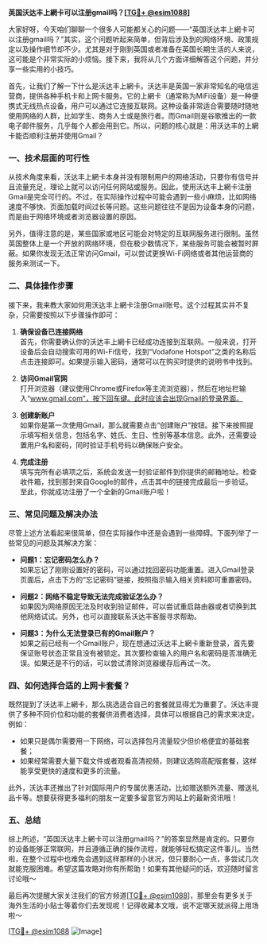 **英国沃达丰上網卡可以注册gmail吗？[[TG💪+ @esim1088](https://t.me/s/esim1088)]**

大家好呀，今天咱们聊聊一个很多人可能都关心的问题——“英国沃达丰上網卡可以注册gmail吗？”其实，这个问题听起来简单，但背后涉及到的网络环境、政策规定以及操作细节却不少。尤其是对于刚到英国或者准备在英国长期生活的人来说，这可能是个非常实际的小烦恼。接下来，我将从几个方面详细解答这个问题，并分享一些实用的小技巧。

首先，让我们了解一下什么是沃达丰上網卡。沃达丰是英国一家非常知名的电信运营商，提供各种手机卡和上网卡服务。它的上網卡（通常称为MiFi设备）是一种便携式无线热点设备，用户可以通过它连接互联网。这种设备非常适合需要随时随地使用网络的人群，比如学生、商务人士或是旅行者。而Gmail则是谷歌推出的一款电子邮件服务，几乎每个人都会用到它。所以，问题的核心就是：用沃达丰的上網卡能否顺利注册并使用Gmail？

### **一、技术层面的可行性**

从技术角度来看，沃达丰上網卡本身并没有限制用户的网络活动，只要你有信号并且流量充足，理论上就可以访问任何网站或服务。因此，使用沃达丰上網卡注册Gmail是完全可行的。不过，在实际操作过程中可能会遇到一些小麻烦，比如网络速度不够快、页面加载时间过长等问题。这些问题往往不是因为设备本身的问题，而是由于网络环境或者浏览器设置的原因。

另外，值得注意的是，某些国家或地区可能会对特定的互联网服务进行限制。虽然英国整体上是一个开放的网络环境，但在极少数情况下，某些服务可能会被暂时屏蔽。如果你发现无法正常访问Gmail，可以尝试更换Wi-Fi网络或者其他运营商的服务来测试一下。

### **二、具体操作步骤**

接下来，我来教大家如何用沃达丰上網卡注册Gmail账号。这个过程其实并不复杂，只需要按照以下步骤操作即可：

1. **确保设备已连接网络**  
   首先，你需要确认你的沃达丰上網卡已经成功连接到互联网。一般来说，打开设备后会自动搜索可用的Wi-Fi信号，找到“Vodafone Hotspot”之类的名称后点击连接即可。如果提示输入密码，通常可以在购买时提供的说明书中找到。

2. **访问Gmail官网**  
   打开浏览器（建议使用Chrome或Firefox等主流浏览器），然后在地址栏输入“www.gmail.com”，按下回车键。此时应该会出现Gmail的登录界面。

3. **创建新账户**  
   如果你是第一次使用Gmail，那么就需要点击“创建账户”按钮。接下来按照提示填写相关信息，包括名字、姓氏、生日、性别等基本信息。此外，还需要设置用户名和密码，同时验证手机号码以确保账户安全。

4. **完成注册**  
   填写完所有必填项之后，系统会发送一封验证邮件到你提供的邮箱地址。检查收件箱，找到那封来自Google的邮件，点击其中的链接完成最后一步验证。至此，你就成功注册了一个全新的Gmail账户啦！

### **三、常见问题及解决办法**

尽管上述方法看起来很简单，但在实际操作中还是会遇到一些障碍。下面列举了一些常见的问题及其解决方案：

- **问题1：忘记密码怎么办？**  
  如果忘记了刚刚设置好的密码，可以通过找回密码功能重置。进入Gmail登录页面后，点击下方的“忘记密码”链接，按照指示输入相关资料即可重置密码。

- **问题2：网络不稳定导致无法完成验证怎么办？**  
  如果因为网络原因无法及时收到验证邮件，可以尝试重启路由器或者切换到其他网络试试。另外，也可以直接联系沃达丰客服寻求帮助。

- **问题3：为什么无法登录已有的Gmail账户？**  
  如果之前已经有一个Gmail账户，现在想通过沃达丰上網卡重新登录，首先要保证账号状态正常且没有被锁定。其次要检查输入的用户名和密码是否准确无误。如果还是不行的话，可以尝试清除浏览器缓存后再试一次。

### **四、如何选择合适的上网卡套餐？**

既然提到了沃达丰上網卡，那么挑选适合自己的套餐就显得尤为重要了。沃达丰提供了多种不同价位和功能的套餐供消费者选择，具体可以根据自己的需求来决定。例如：

- 如果只是偶尔需要用一下网络，可以选择包月流量较少但价格便宜的基础套餐；
- 如果经常需要大量下载文件或者观看高清视频，则建议选购高配版套餐，这样能享受更快的速度和更多的流量。

此外，沃达丰还推出了针对国际用户的专属优惠活动，比如赠送额外流量、赠送礼品卡等。想要获得更多福利的朋友一定要多留意官方网站上的最新资讯哦！

### **五、总结**

综上所述，“英国沃达丰上網卡可以注册gmail吗？”的答案显然是肯定的。只要你的设备能够正常联网，并且遵循正确的操作流程，就能够轻松搞定这件事儿。当然啦，在整个过程中也难免会遇到这样那样的小状况，但只要耐心一点，多尝试几次就能克服困难。希望这篇攻略对你有所帮助！如果有其他疑问的话，欢迎随时留言讨论哦～

最后再次提醒大家关注我们的官方频道[[TG💪+ @esim1088](https://t.me/s/esim1088)]，那里会有更多关于海外生活的小贴士等着你们去发现呢！记得收藏本文哦，说不定哪天就派得上用场啦～  

[[TG💪+ @esim1088](https://t.me/s/esim1088) ![Image](https://i.postimg.cc/4NQfJmqS/Snipaste-2025-05-13-00-14-12.png)]